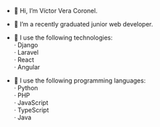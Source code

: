 - 👋 Hi, I’m Víctor Vera Coronel.
- 👀 I’m a recently graduated junior web developer.
- 🌱 I use the following technologies:<br>
  · Django<br>
  · Laravel<br>
  · React<br>
  · Angular<br>

- 🍎 I use the following programming languages:<br>
  · Python<br>
  · PHP<br>
  · JavaScript<br>
  · TypeScript<br>
  · Java<br>

<!---
Turbrecher/Turbrecher is a ✨ special ✨ repository because its `README.md` (this file) appears on your GitHub profile.
You can click the Preview link to take a look at your changes.
--->
